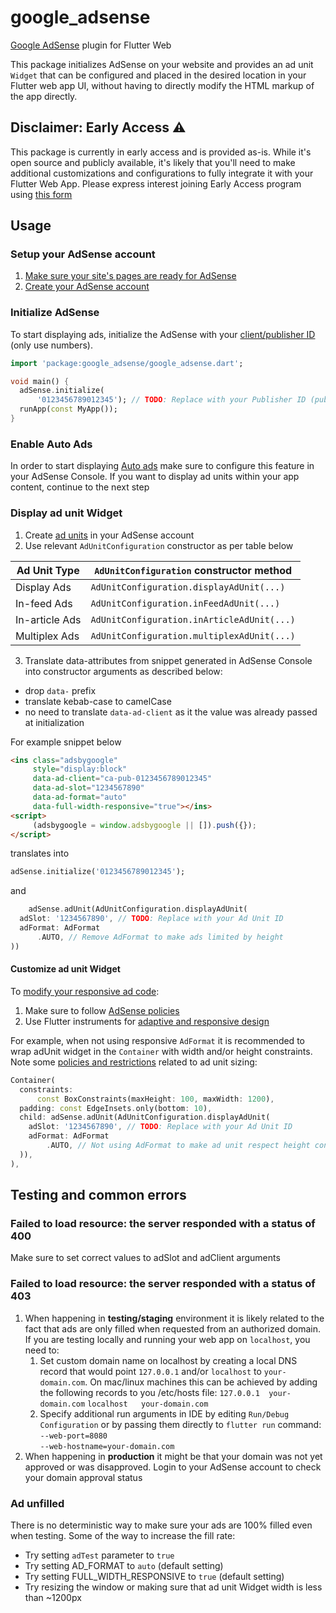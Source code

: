 # google_adsense
[Google AdSense](https://adsense.google.com/intl/en_us/start/) plugin for Flutter Web

This package initializes AdSense on your website and provides an ad unit `Widget` that can be configured and placed in the desired location in your Flutter web app UI, without having to directly modify the HTML markup of the app directly.

## Disclaimer: Early Access ⚠️
This package is currently in early access and is provided as-is. While it's open source and publicly available, it's likely that you'll need to make additional customizations and configurations to fully integrate it with your Flutter Web App.
Please express interest joining Early Access program using [this form](https://docs.google.com/forms/d/e/1FAIpQLSdN6aOwVkaxGdxbVQFVZ_N4_UCBkuWYa-cS4_rbU_f1jK10Tw/viewform)

## Usage

### Setup your AdSense account
1. [Make sure your site's pages are ready for AdSense](https://support.google.com/adsense/answer/7299563?hl=en&sjid=5790642343077592212-EU&visit_id=638657100661171978-1373860041&ref_topic=1319756&rd=1)
2. [Create your AdSense account](https://support.google.com/adsense/answer/10162?hl=en&sjid=5790642343077592212-EU&visit_id=638657100661171978-1373860041&ref_topic=1250103&rd=1)

### Initialize AdSense
To start displaying ads, initialize the AdSense with your [client/publisher ID](https://support.google.com/adsense/answer/105516?hl=en&sjid=5790642343077592212-EU) (only use numbers).
<?code-excerpt "example/lib/main.dart (init)"?>
```dart
import 'package:google_adsense/google_adsense.dart';

void main() {
  adSense.initialize(
      '0123456789012345'); // TODO: Replace with your Publisher ID (pub-0123456789012345) - https://support.google.com/adsense/answer/105516?hl=en&sjid=5790642343077592212-EU
  runApp(const MyApp());
}

```

### Enable Auto Ads
In order to start displaying [Auto ads](https://support.google.com/adsense/answer/9261805?hl=en) make sure to configure this feature in your AdSense Console. If you want to display ad units within your app content, continue to the next step

### Display ad unit Widget

1. Create [ad units](https://support.google.com/adsense/answer/9183549?hl=en&ref_topic=9183242&sjid=5790642343077592212-EU) in your AdSense account
2. Use relevant `AdUnitConfiguration` constructor as per table below

| Ad Unit Type   | `AdUnitConfiguration` constructor method   |
|----------------|--------------------------------------------|
| Display Ads    | `AdUnitConfiguration.displayAdUnit(...)`   |
| In-feed Ads    | `AdUnitConfiguration.inFeedAdUnit(...)`    |
| In-article Ads | `AdUnitConfiguration.inArticleAdUnit(...)` |
| Multiplex Ads  | `AdUnitConfiguration.multiplexAdUnit(...)` |

3. Translate data-attributes from snippet generated in AdSense Console into constructor arguments as described below:
- drop `data-` prefix
- translate kebab-case to camelCase
- no need to translate `data-ad-client` as it the value was already passed at initialization 

For example snippet below
```html
<ins class="adsbygoogle"
     style="display:block"
     data-ad-client="ca-pub-0123456789012345"
     data-ad-slot="1234567890"
     data-ad-format="auto"
     data-full-width-responsive="true"></ins>
<script>
     (adsbygoogle = window.adsbygoogle || []).push({});
</script>
```
translates into 
```dart
adSense.initialize('0123456789012345');
```
and
<?code-excerpt "example/lib/main.dart (adUnit)"?>
```dart
    adSense.adUnit(AdUnitConfiguration.displayAdUnit(
  adSlot: '1234567890', // TODO: Replace with your Ad Unit ID
  adFormat: AdFormat
      .AUTO, // Remove AdFormat to make ads limited by height
))
```

#### Customize ad unit Widget
To [modify your responsive ad code](https://support.google.com/adsense/answer/9183363?hl=en&ref_topic=9183242&sjid=11551379421978541034-EU):
1. Make sure to follow [AdSense policies](https://support.google.com/adsense/answer/1346295?hl=en&sjid=18331098933308334645-EU&visit_id=638689380593964621-4184295127&ref_topic=1271508&rd=1)
2. Use Flutter instruments for [adaptive and responsive design](https://docs.flutter.dev/ui/adaptive-responsive)

For example, when not using responsive `AdFormat` it is recommended to wrap adUnit widget in the `Container` with width and/or height constraints.
Note some [policies and restrictions](https://support.google.com/adsense/answer/9185043?hl=en#:~:text=Policies%20and%20restrictions) related to ad unit sizing:

<?code-excerpt "example/lib/main.dart (constraints)"?>
```dart
Container(
  constraints:
      const BoxConstraints(maxHeight: 100, maxWidth: 1200),
  padding: const EdgeInsets.only(bottom: 10),
  child: adSense.adUnit(AdUnitConfiguration.displayAdUnit(
    adSlot: '1234567890', // TODO: Replace with your Ad Unit ID
    adFormat: AdFormat
        .AUTO, // Not using AdFormat to make ad unit respect height constraint
  )),
),
```
## Testing and common errors

### Failed to load resource: the server responded with a status of 400
Make sure to set correct values to adSlot and adClient arguments

### Failed to load resource: the server responded with a status of 403
1. When happening in **testing/staging** environment it is likely related to the fact that ads are only filled when requested from an authorized domain. If you are testing locally and running your web app on `localhost`, you need to:
   1. Set custom domain name on localhost by creating a local DNS record that would point `127.0.0.1` and/or `localhost` to `your-domain.com`. On mac/linux machines this can be achieved by adding the following records to you /etc/hosts file:
        `127.0.0.1	your-domain.com`
        `localhost   your-domain.com`
   2. Specify additional run arguments in IDE by editing `Run/Debug Configuration` or by passing them directly to `flutter run` command:  
       `--web-port=8080`  
       `--web-hostname=your-domain.com`
2. When happening in **production** it might be that your domain was not yet approved or was disapproved. Login to your AdSense account to check your domain approval status

### Ad unfilled  

There is no deterministic way to make sure your ads are 100% filled even when testing. Some of the way to increase the fill rate:
- Try setting `adTest` parameter to `true`  
- Try setting AD_FORMAT to `auto` (default setting)
- Try setting FULL_WIDTH_RESPONSIVE to `true` (default setting)
- Try resizing the window or making sure that ad unit Widget width is less than ~1200px 
